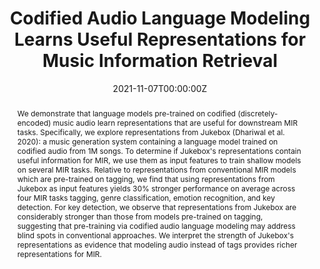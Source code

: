 ---
title: "Codified Audio Language Modeling Learns Useful Representations for Music Information Retrieval"
authors:
- Rodrigo Castellon
- chrisdonahue
- Percy Liang
author_notes:
- "Equal contribution"
- "Equal contribution"
date: "2021-11-07T00:00:00Z"
doi: ""

publication_types: ["paper-conference"]
publication: In the conference of the *International Society of Music Information Retrieval* (**Best Paper Runner-up**)
publication_short: In *ISMIR* (**Best Paper Runner-up**)

abstract: "We demonstrate that language models pre-trained on codified (discretely-encoded) music audio learn representations that are useful for downstream MIR tasks. Specifically, we explore representations from Jukebox (Dhariwal et al. 2020): a music generation system containing a language model trained on codified audio from 1M songs. To determine if Jukebox's representations contain useful information for MIR, we use them as input features to train shallow models on several MIR tasks. Relative to representations from conventional MIR models which are pre-trained on tagging, we find that using representations from Jukebox as input features yields 30% stronger performance on average across four MIR tasks tagging, genre classification, emotion recognition, and key detection. For key detection, we observe that representations from Jukebox are considerably stronger than those from models pre-trained on tagging, suggesting that pre-training via codified audio language modeling may address blind spots in conventional approaches. We interpret the strength of Jukebox's representations as evidence that modeling audio instead of tags provides richer representations for MIR."

tags:
- Audio Language Modeling
- Music Information Retrieval
- ISMIR
featured: false

url_pdf: "https://arxiv.org/pdf/2107.05677.pdf"
url_arxiv: "https://arxiv.org/abs/2107.05677"
url_code: "https://github.com/p-lambda/jukemir"
---